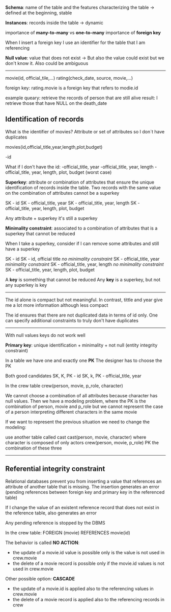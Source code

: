 **Schema**: name of the table and the features characterizing the table
$\rightarrow$ defined at the beginning, stable

**Instances**: records inside the table
$\rightarrow$ dynamic

importance of **many-to-many** vs **one-to-many**
importance of **foreign key**

When I insert a foreign key I use an identifier for the table that I am referencing


**Null value**: value that does not exist
$\rightarrow$ But also the value could exist but we don't know it. Also could be ambiguous


---

movie(id, official_tile,...)
rating(check_date, source, movie,...)

foreign key: rating.movie is a foreign key that refers to modie.id

example queary: retrieve the records of person that are still alive
result: I retrieve those that have NULL on the death_date


## Identification of records

What is the identifier of movies? Attribute or set of attributes so I don´t have duplicates

movies(id,official_title,year,length,plot,budget)

-id

What if I don't have the id:
-official_title, year
-official_title, year, length
-official_title, year, length, plot, budget (worst case)

**Superkey**: attribute or combination of attributes that ensure the unique identification of records inside the table. Two records with the same value on the combination of attributes cannot be a superkey

SK - id
SK - official_title, year
SK - official_title, year, length
SK - official_title, year, length, plot, budget

Any attribute + superkey it's still a superkey

**Minimality constraint**: associated to a combination of attributes that is a superkey that cannot be reduced

When I take a superkey, consider if I can remove some attributes and still have a superkey

SK - id
SK - id, official title *no minimality constraint*
SK - official_title, year *minimality constraint*
SK - official_title, year, length *no minimality constraint*
SK - official_title, year, length, plot, budget

A **key** is something that cannot be reduced
Any **key** is a superkey, but not any superkey is key

---

The id alone is compact but not meaningful. In contrast, tittle and year give me a lot more information although less compact

The id ensures that there are not duplicated data in terms of id only. One can specify additional constraints to truly don't have duplicates

---

With null values keys do not work well

**Primary key**: unique identification + minimality + not null (entity integrity constraint)

In a table we have one and exactly one **PK**
The designer has to choose the PK

Both good candidates
SK, K, PK - id
SK, k, PK - official_title, year

In the crew table
crew(person, movie, p_role, character)

We cannot choose a combination of all attributes because character has null values. Then we have a modeling problem, where the PK is the combination of person, movie and p_role but we cannot represent the case of a person interpreting different characters in the same movie

If we want to represent the previous situation we need to change the modeling:

use another table called cast
cast(person, movie, character) where character is composed of only actors
crew(person, movie, p_role) PK the combination of these three

---
## Referential integrity constraint

Relational databases prevent you from inserting a value that references an attribute of another table that is missing. The insertion generates an error (pending references between foreign key and primary key in the referenced table)

If I change the value of an existent reference record that does not exist in the reference table, also generates an error

Any pending reference is stopped by the DBMS

In the crew table: FOREIGN (movie) REFERENCES movie(id)

The behavior is called **NO ACTION**:
- the update of a movie.id value is possible only is the value is not used in crew.movie
- the delete of a movie record is possible only if the movie.id values is not used in crew.movie

Other possible option: **CASCADE**
- the update of a movie.id is applied also to the referencing values in crew.movie
- the delete of a movie record is applied also to the referencing records in crew

